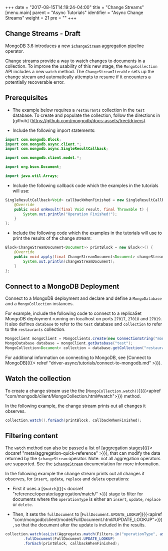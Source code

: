 +++
date = "2017-08-15T14:19:24-04:00"
title = "Change Streams"
[menu.main]
  parent = "Async Tutorials"
  identifier = "Async Change Streams"
  weight = 21
  pre = "<i class='fa'></i>"
+++

## Change Streams - Draft

MongoDB 3.6 introduces a new [`$changeStream`](https://docs.mongodb.com/manual/operator/aggregation/changeStream) aggregation pipeline
operator.

Change streams provide a way to watch changes to documents in a collection. To improve the usability of this new stage, the 
`MongoCollection` API includes a new `watch` method. The `ChangeStreamIterable` sets up the change stream and automatically attempts 
to resume if it encounters a potentially recoverable error.

## Prerequisites

- The example below requires a ``restaurants`` collection in the ``test`` database. To create and populate the collection, follow the directions in [github] (https://github.com/mongodb/docs-assets/tree/drivers).

- Include the following import statements:

```java
import com.mongodb.Block;
import com.mongodb.async.client.*;
import com.mongodb.async.SingleResultCallback;

import com.mongodb.client.model.*;

import org.bson.Document;

import java.util.Arrays;
```

- Include the following callback code which the examples in the tutorials will use:

```java
SingleResultCallback<Void> callbackWhenFinished = new SingleResultCallback<Void>() {
    @Override
    public void onResult(final Void result, final Throwable t) {
        System.out.println("Operation Finished!");
    }
};
```

- Include the following code which the examples in the tutorials will use to print the results of the change stream:

```java
Block<ChangeStreamDocument<Document>> printBlock = new Block<>() {
    @Override
    public void apply(final ChangeStreamDocument<Document> changeStreamDocument) {
        System.out.println(changeStreamDocument);
    }
};
```

## Connect to a MongoDB Deployment

Connect to a MongoDB deployment and declare and define a `MongoDatabase` and a `MongoCollection` instances.

For example, include the following code to connect to a replicaSet MongoDB deployment running on localhost on ports `27017`, `27018` and `27019`. 
It also defines `database` to refer to the `test` database and `collection` to refer to the `restaurants` collection.

```java
MongoClient mongoClient = MongoClients.create(new ConnectionString("mongodb://localhost:27017,localhost:27018,localhost:27019"));
MongoDatabase database = mongoClient.getDatabase("test");
MongoCollection<Document> collection = database.getCollection("restaurants");
```

For additional information on connecting to MongoDB, see [Connect to MongoDB]({{< relref "driver-async/tutorials/connect-to-mongodb.md" >}}).

## Watch the collection

To create a change stream use the the [`MongoCollection.watch()`]({{<apiref "com/mongodb/client/MongoCollection.html#watch">}}) method.

In the following example, the change stream prints out all changes it observes.

```java
collection.watch().forEach(printBlock, callbackWhenFinished);
```

## Filtering content

The `watch` method can also be passed a list of [aggregation stages]({{< docsref "meta/aggregation-quick-reference" >}}), that can modify 
the data returned by the `$changeStream` operator. Note: not all aggregation operators are supported. See the 
[`$changeStream`](https://docs.mongodb.com/manual/operator/aggregation/changeStream) documentation for more information.

In the following example the change stream prints out all changes it observes, for `insert`, `update`, `replace` and `delete` operations:

- First it uses a [`$match`]({{< docsref "reference/operator/aggregation/match/" >}}) stage to filter for documents where the `operationType` 
is either an `insert`, `update`, `replace` or `delete`.

- Then, it sets the `fullDocument` to [`FullDocument.UPDATE_LOOKUP`]({{<apiref "com/mongodb/client/model/FullDocument.html#UPDATE_LOOKUP">}}),
so that the document after the update is included in the results.

```java
collection.watch(asList(Aggregates.match(Filters.in("operationType", asList("insert", "update", "replace", "delete")))))
        .fullDocument(FullDocument.UPDATE_LOOKUP)
        .forEach(printBlock, callbackWhenFinished);
```
